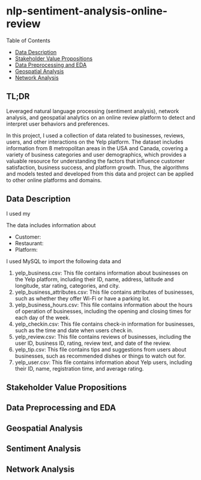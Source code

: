 # nlp-sentiment-analysis-online-review

Table of Contents

- [Data Description](#data-description)
- [Stakeholder Value Propositions](#stakeholder-value-propositions)
- [Data Preprocessing and EDA](#data-preprocessing-and-eda)
- [Geospatial Analysis](#geospatial-analysis)
- [Network Analysis](#network-analysis)

## TL;DR
Leveraged natural language processing (sentiment analysis), network analysis, and geospatial analytics on an online review platform to detect and interpret user behaviors and preferences.

In this project, I used a collection of data related to businesses, reviews, users, and other interactions on the Yelp platform. The dataset includes information from 8 metropolitan areas in the USA and Canada, covering a variety of business categories and user demographics, which provides a valuable resource for understanding the factors that
influence customer satisfaction, business success, and platform growth. Thus, the algorithms and models tested and developed from this data and project can be applied to other online platforms and domains.

## Data Description

I used my

The data includes information about 
- Customer:
- Restaurant:
- Platform:

I used MySQL to import the following data and 

1. yelp_business.csv: This file contains information about businesses on the Yelp platform, including their ID, name,
address, latitude and longitude, star rating, categories, and city.
2. yelp_business_attributes.csv: This file contains attributes of businesses, such as whether they offer Wi-Fi or have a
parking lot.
3. yelp_business_hours.csv: This file contains information about the hours of operation of businesses, including the
opening and closing times for each day of the week.
4. yelp_checkin.csv: This file contains check-in information for businesses, such as the time and date when users check
in.
5. yelp_review.csv: This file contains reviews of businesses, including the user ID, business ID, rating, review text, and
date of the review.
6. yelp_tip.csv: This file contains tips and suggestions from users about businesses, such as recommended dishes or things
to watch out for.
7. yelp_user.csv: This file contains information about Yelp users, including their ID, name, registration time, and average
rating.

## Stakeholder Value Propositions

## Data Preprocessing and EDA

## Geospatial Analysis

## Sentiment Analysis

## Network Analysis
